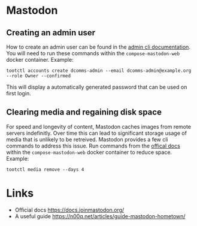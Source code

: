 # Mastodon


## Creating an admin user

How to create an admin user can be found in the [admin cli documentation](https://docs.joinmastodon.org/admin/tootctl/). You will need to run these commands within the `compose-mastodon-web` docker container. Example:
```
tootctl accounts create dcomms-admin --email dcomms-admin@example.org --role Owner --confirmed
```

This will display a automatically generated password that can be used on first login.


## Clearing media and regaining disk space

For speed and longevity of content, Mastodon caches images from remote servers indefinitly. Over time this can lead to significant storage usage of media that is unlikely to be retreived.
Mastodon provides a few cli commands to address this issue. Run commands from the [offical docs](https://docs.joinmastodon.org/admin/tootctl/#media) within the `compose-mastodon-web` docker container to reduce space. Example:
```
tootctl media remove --days 4
```


# Links

* Official docs https://docs.joinmastodon.org/
* A useful guide https://n00q.net/articles/guide-mastodon-hometown/
